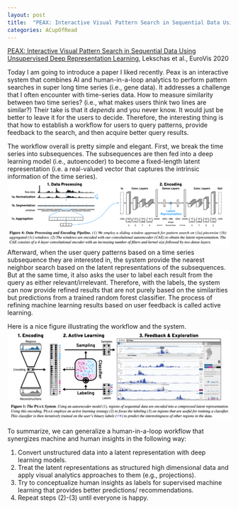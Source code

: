 ```yaml
---
layout: post
title:  "PEAX: Interactive Visual Pattern Search in Sequential Data Using Unsupervised Deep Representation Learning"
categories: ACupOfRead
---
```


[PEAX: Interactive Visual Pattern Search in Sequential Data Using Unsupervised Deep Representation Learning](https://vcg.seas.harvard.edu/publications/peax-interactive-visual-pattern-search-in-sequential-data-using-unsupervised-deep-representation-learning/paper), Lekschas et al., EuroVis 2020

Today I am going to introduce a paper I liked recently. Peax is an interactive system that combines AI and human-in-a-loop analytics to perform pattern searches in super long time series (i.e., gene data). It addresses a challenge that I often encounter with time-series data. How to measure similarity between two time series? (i.e., what makes users think two lines are similar?) Their take is that it <i>depends</i> and you never know. It would just be better to leave it for the users to decide. Therefore, the interesting thing is that how to establish a workflow for users to query patterns, provide feedback to the search, and then acquire better query results.

The workflow overall is pretty simple and elegant. First, we break the time series into subsequences. The subsequences are then fed into a deep learning model (i.e., autoencoder) to become a fixed-length latent representation (i.e. a real-valued vector that captures the intrinsic information of the time series).
![Pipeline](/assets/images/digest/1102/1102_2.png)
Afterward, when the user query patterns based on a time series subsequence they are interested in, the system provide the nearest neighbor search based on the latent representations of the subsequences. But at the same time, it also asks the user to label each result from the query as either relevant/irrelevant. Therefore, with the labels, the system can now provide refined results that are not purely based on the similarities but predictions from a trained random forest classifier. The process of refining machine learning results based on user feedback is called active learning.

Here is a nice figure illustrating the workflow and the system.
![Pipeline](/assets/images/digest/1102/1102_1.png)

To summarize, we can generalize a human-in-a-loop workflow that synergizes machine and human insights in the following way:
1. Convert unstructured data into a latent representation with deep learning models.
2. Treat the latent representations as structured high dimensional data and apply visual analytics approaches to them (e.g., projections).
3. Try to conceptualize human insights as labels for supervised machine learning that provides better predictions/ recommendations.
4. Repeat steps (2)-(3) until everyone is happy.